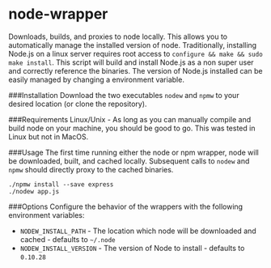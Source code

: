 node-wrapper
============

Downloads, builds, and proxies to node locally.  This allows you to automatically manage the installed version of node. Traditionally, installing Node.js on a linux server requires root access to `configure && make && sudo make install`. This script will build and install Node.js as a non super user and correctly reference the binaries. The version of Node.js installed can be easily managed by changing a environment variable.

###Installation
Download the two executables `nodew` and `npmw` to your desired location (or clone the repository).

###Requirements
Linux/Unix - As long as you can manually compile and build node on your machine, you should be good to go. This was tested in Linux but not in MacOS.

###Usage
The first time running either the node or npm wrapper, node will be downloaded, built, and cached locally. Subsequent calls to `nodew` and `npmw` should directly proxy to the cached binaries.

```shell
./npmw install --save express
./nodew app.js
```

###Options
Configure the behavior of the wrappers with the following environment variables:
 * `NODEW_INSTALL_PATH` - The location which node will be downloaded and cached - defaults to `~/.node`
 * `NODEW_INSTALL_VERSION` - The version of Node to install - defaults to `0.10.28`
